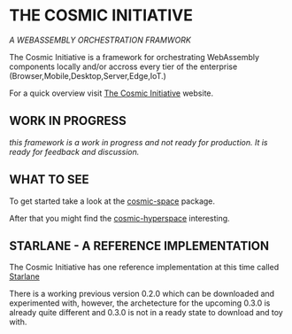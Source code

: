 # THE COSMIC INITIATIVE

_A WEBASSEMBLY ORCHESTRATION FRAMWORK_

The Cosmic Initiative is a framework for orchestrating WebAssembly components
locally and/or accross every tier of the enterprise
(Browser,Mobile,Desktop,Server,Edge,IoT.)

For a quick overview visit
[The Cosmic Initiative](http://thecosmicinitiative.io) website.

## WORK IN PROGRESS

_this framework is a work in progress and not ready for production. It is ready
for feedback and discussion._

## WHAT TO SEE

To get started take a look at the [cosmic-space](rust/cosmic/cosmic-space)
package.

After that you might find the [cosmic-hyperspace](rust/cosmic/cosmic-hyperspace)
interesting.

## STARLANE - A REFERENCE IMPLEMENTATION

The Cosmic Initiative has one reference implementation at this time called
[Starlane](http://starlane.io)

There is a working previous version 0.2.0 which can be downloaded and
experimented with, however, the archetecture for the upcoming 0.3.0 is already
quite different and 0.3.0 is not in a ready state to download and toy with.
